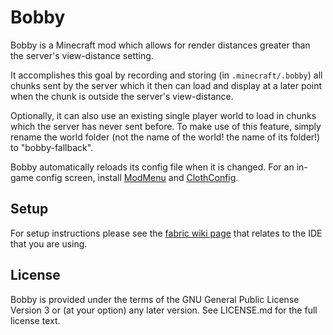 # Bobby

Bobby is a Minecraft mod which allows for render distances greater than the server's view-distance setting.

It accomplishes this goal by recording and storing (in `.minecraft/.bobby`) all chunks sent by the server which it
then can load and display at a later point when the chunk is outside the server's view-distance.

Optionally, it can also use an existing single player world to load in chunks which the server has never sent before.
To make use of this feature, simply rename the world folder (not the name of the world! the name of its folder!) to "bobby-fallback".

Bobby automatically reloads its config file when it is changed.
For an in-game config screen, install [ModMenu] and [ClothConfig].

[ModMenu]: https://github.com/Prospector/ModMenu
[ClothConfig]: https://github.com/shedaniel/cloth-config

## Setup

For setup instructions please see the [fabric wiki page](https://fabricmc.net/wiki/tutorial:setup) that relates to the IDE that you are using.

## License

Bobby is provided under the terms of the GNU General Public License Version 3 or (at your option) any later version.
See LICENSE.md for the full license text.
